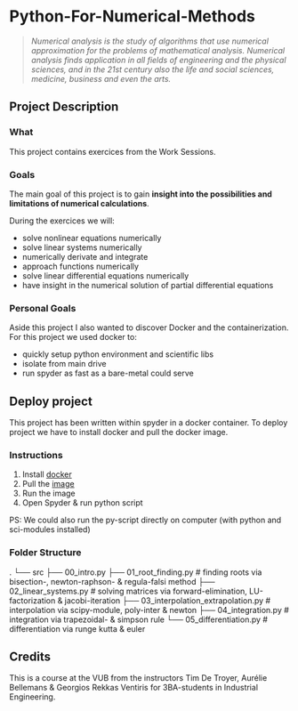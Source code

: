 # Python-For-Numerical-Methods
>*Numerical analysis is the study of algorithms that use numerical approximation for the problems of mathematical analysis. Numerical analysis finds application in all fields of engineering and the physical sciences, and in the 21st century also the life and social sciences, medicine, business and even the arts.*
## Project Description

### What
This project contains exercices from the Work Sessions. 

### Goals
The main goal of this project is to gain
**insight into the possibilities and limitations of numerical calculations**.

During the exercices we will:
- solve nonlinear equations numerically
- solve linear systems numerically
- numerically derivate and integrate
- approach functions numerically
- solve linear differential equations numerically
- have insight in the numerical solution of partial differential equations

### Personal Goals
Aside this project I also wanted to discover Docker and the containerization.
For this project we used docker to:
- quickly setup python environment and scientific libs
- isolate from main drive
- run spyder as fast as a bare-metal could serve

## Deploy project
This project has been written within spyder in a docker container.
To deploy project we have to install docker and pull the docker image.

### Instructions
1. Install [docker](https://docs.docker.com/get-docker/) 
2. Pull the [image](https://hub.docker.com/r/compdatasci/spyder-desktop)
3. Run the image
4. Open Spyder & run python script

PS: We could also run the py-script directly on computer (with python and sci-modules installed)
### Folder Structure
.
└── src
    ├── 00_intro.py
    ├── 01_root_finding.py                 # finding roots via bisection-, newton-raphson- & regula-falsi method 
    ├── 02_linear_systems.py               # solving matrices via forward-elimination, LU-factorization & jacobi-iteration
    ├── 03_interpolation_extrapolation.py  # interpolation via scipy-module, poly-inter & newton
    ├── 04_integration.py                  # integration via trapezoidal- & simpson rule
    └── 05_differentiation.py              # differentiation via runge kutta & euler
    
## Credits 
This is a course at the VUB from the instructors Tim De Troyer, Aurélie Bellemans & Georgios Rekkas Ventiris for 3BA-students in Industrial Engineering.
